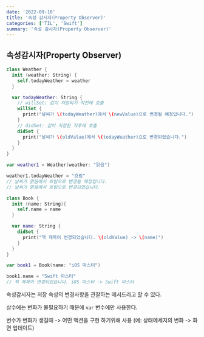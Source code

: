 ```yaml
---
date: '2022-09-10'
title: '속성 감시자(Property Observer)'
categories: ['TIL', 'Swift']
summary: '속성 감시자(Property Observer)'
---
```


## 속성감시자(Property Observer)

```swift
class Weather {
  init (weather: String) {
    self.todayWeather = weather
  }

  var todayWeather: String {
    // willSet: 값이 저장되기 직전에 호출
    willSet {
      print("날씨가 \(todayWeather)에서 \(newValue)으로 변경될 예정입니다.")
    }
    // didSet: 값이 저장된 직후에 호출
    didSet {
      print("날씨가 \(oldValue)에서 \(todayWeather)으로 변경되었습니다.")
    }
  }
}

var weather1 = Weather(weather: "맑음")

weather1.todayWeather = "흐림"
// 날씨가 맑음에서 흐림으로 변경될 예정입니다.
// 날씨가 맑음에서 흐림으로 변경되었습니다.
```

```swift
class Book {
  init (name: String){
    self.name = name
  }

  var name: String {
    didSet {
      print("책 제목이 변경되었습니다. \(oldValue) -> \(name)")
    }
  }
}

var book1 = Book(name: "iOS 마스터")

book1.name = "Swift 마스터"
// 책 제목이 변경되었습니다. iOS 마스터 -> Swift 마스터
```

속성감시자는 저장 속성의 변경사항을 관찰하는 메서드라고 할 수 있다.

상수에는 변화가 불필요하기 때문에 `var` 변수에만 사용한다.

변수가 변화가 생길때 -> 어떤 액션을 구현 하기위해 사용 (예: 상태메세지의 변화 -> 화면 업데이트)
